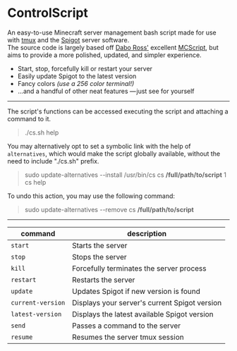 ControlScript
=============
An easy-to-use Minecraft server management bash script made for use with [tmux](http://tmux.sourceforge.net/) and the [Spigot](http://spigotmc.org) server software.
<br>The source code is largely based off [Dabo Ross'](https://github.com/daboross) excellent [MCScript](https://github.com/daboross/MCScript), but aims to provide a more polished, updated, and simpler experience.

* Start, stop, forcefully kill or restart your server
* Easily update Spigot to the latest version
* Fancy colors *(use a 256 color terminal!)*
* ...and a handful of other neat features — just see for yourself

----

The script's functions can be accessed executing the script and attaching a command to it.<br>
> ./cs.sh help

You may alternatively opt to set a symbolic link with the help of `alternatives`, which would make the script globally available, without the need to include "./cs.sh" prefix.<br>
> sudo update-alternatives --install /usr/bin/cs cs **/full/path/to/script** 1<br>
> cs help

To undo this action, you may use the following command:
> sudo update-alternatives --remove cs **/full/path/to/script**

----

command | description
| ------------- |-------------|
`start` | Starts the server
`stop` | Stops the server
`kill` | Forcefully terminates the server process
`restart` | Restarts the server
`update` | Updates Spigot if new version is found
`current-version` | Displays your server's current Spigot version
`latest-version` | Displays the latest available Spigot version
`send` | Passes a command to the server
`resume` | Resumes the server tmux session
